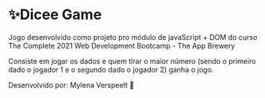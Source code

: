 <h1>✨Dicee Game</h1>
<p>Jogo desenvolvido como projeto pro módulo de javaScript + DOM do curso The Complete 2021 Web Development Bootcamp - The App Brewery</p>
<p>Consiste em jogar os dados e quem tirar o maior número (sendo o primeiro dado o jogador 1 e o segundo dado o jogador 2) ganha o jogo.</p>
<p> Desenvolvido por: Mylena Verspeelt 🌻 </p>



